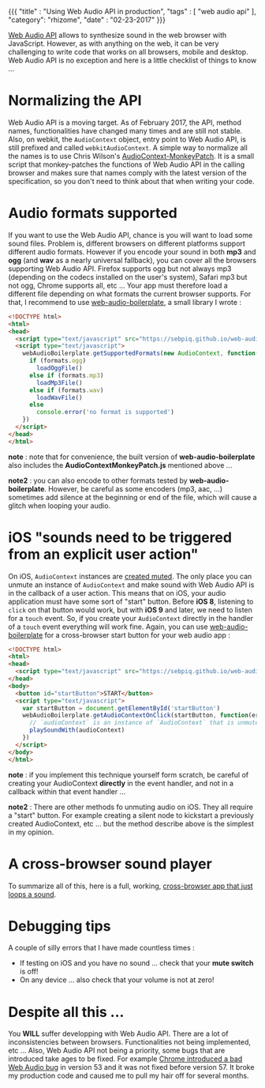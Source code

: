 {{{
  "title" : "Using Web Audio API in production",
  "tags" : [ "web audio api" ],
  "category": "rhizome",
  "date" : "02-23-2017"
}}}

[Web Audio API](https://webaudio.github.io/web-audio-api/) allows to synthesize sound in the web browser with JavaScript. However, as with anything on the web, it can be very challenging to write code that works on all browsers, mobile and desktop. Web Audio API is no exception and here is a little checklist of things to know ...


Normalizing the API
=====================

Web Audio API is a moving target. As of February 2017, the API, method names, functionalities have changed many times and are still not stable. Also, on webkit, the `AudioContext` object, entry point to Web Audio API, is still prefixed and called `webkitAudioContext`. A simple way to normalize all the names is to use Chris Wilson's [AudioContext-MonkeyPatch](https://github.com/cwilso/AudioContext-MonkeyPatch). It is a small script that monkey-patches the functions of Web Audio API in the calling browser and makes sure that names comply with the latest version of the specification, so you don't need to think about that when writing your code.


Audio formats supported
========================

If you want to use the Web Audio API, chance is you will want to load some sound files. Problem is, different browsers on different platforms support different audio formats. However if you encode your sound in both **mp3** and **ogg** (and **wav** as a nearly universal fallback), you can cover all the browsers supporting Web Audio API. Firefox supports ogg but not always mp3 (depending on the codecs installed on the user's system), Safari mp3 but not ogg, Chrome supports all, etc ... Your app must therefore load a different file depending on what formats the current browser supports. For that, I recommend to use [web-audio-boilerplate](https://github.com/sebpiq/web-audio-boilerplate), a small library I wrote :

```html
<!DOCTYPE html>
<html>
<head>
  <script type="text/javascript" src="https://sebpiq.github.io/web-audio-boilerplate/dist/web-audio-boilerplate-min.js"></script>
  <script type="text/javascript">
    webAudioBoilerplate.getSupportedFormats(new AudioContext, function(err, formats) {
      if (formats.ogg)
        loadOggFile()
      else if (formats.mp3)
        loadMp3File()
      else if (formats.wav)
        loadWavFile()
      else
        console.error('no format is supported')
    })
  </script>
</head>
</html>
```

**note** : note that for convenience, the built version of **web-audio-boilerplate** also includes the **AudioContextMonkeyPatch.js** mentioned above ...

**note2** : you can also encode to other formats tested by **web-audio-boilerplate**. However, be careful as some encoders (mp3, aac, ...) sometimes add silence at the beginning or end of the file, which will cause a glitch when looping your audio.


iOS "sounds need to be triggered from an explicit user action" 
================================================================

On iOS, `AudioContext` instances are [created muted](https://developer.apple.com/library/content/documentation/AudioVideo/Conceptual/Using_HTML5_Audio_Video/PlayingandSynthesizingSounds/PlayingandSynthesizingSounds.html). The only place you can unmute an instance of `AudioContext` and make sound with Web Audio API is in the callback of a user action. This means that on iOS, your audio application must have some sort of "start" button. Before **iOS 8**, listening to `click` on that button would work, but with **iOS 9** and later, we need to listen for a `touch` event. So, if you create your `AudioContext` directly in the handler of a `touch` event everything will work fine. Again, you can use [web-audio-boilerplate](https://github.com/sebpiq/web-audio-boilerplate) for a cross-browser start button for your web audio app :

```html
<!DOCTYPE html>
<html>
<head>
  <script type="text/javascript" src="https://sebpiq.github.io/web-audio-boilerplate/dist/web-audio-boilerplate-min.js"></script>
</head>
<body>
  <button id="startButton">START</button>
  <script type="text/javascript">
    var startButton = document.getElementById('startButton')
    webAudioBoilerplate.getAudioContextOnClick(startButton, function(err, audioContext) {
      // `audioContext` is an instance of `AudioContext` that is unmuted!
      playSoundWith(audioContext)
    })
  </script>
</body>
</html>
```

**note** : if you implement this technique yourself form scratch, be careful of creating your AudioContext **directly** in the event handler, and not in a callback within that event handler ... 

**note2** : There are other methods fo unmuting audio on iOS. They all require a "start" button. For example creating a silent node to kickstart a previously created AudioContext, etc ... but the method describe above is the simplest in my opinion.

A cross-browser sound player
==============================

To summarize all of this, here is a full, working, [cross-browser app that just loops a sound](/audio/web-audio-in-production/looper.html).


Debugging tips
===================

A couple of silly errors that I have made countless times :

- If testing on iOS and you have no sound ... check that your **mute switch** is off!
- On any device ... also check that your volume is not at zero!


Despite all this ...
========================

You **WILL** suffer developping with Web Audio API. There are a lot of inconsistencies between browsers. Functionalities not being implemented, etc ... Also, Web Audio API not being a priority, some bugs that are introduced take ages to be fixed. For example [Chrome introduced a bad Web Audio bug](https://bugs.chromium.org/p/chromium/issues/detail?id=647974) in version 53 and it was not fixed before version 57. It broke my production code and caused me to pull my hair off for several months.


